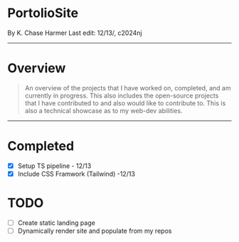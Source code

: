 # PortolioSite
By K. Chase Harmer
Last edit: 12/13/, c2024nj

<hr>

# Overview
> An overview of the projects that I have worked on, completed, and am currently in progress. This also includes the open-source projects that I have contributed to and also would like to contribute to. This is also a technical showcase as to my web-dev abilities.

<hr>

# Completed
- [X] Setup TS pipeline - 12/13
- [x] Include CSS Framwork (Tailwind) -12/13

# TODO
- [ ] Create static landing page
- [ ] Dynamically render site and populate from my repos